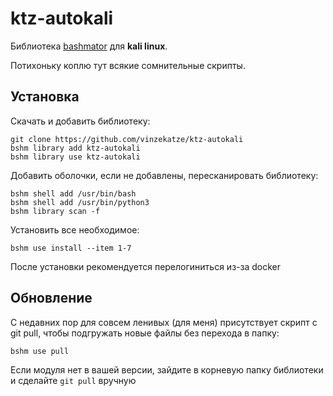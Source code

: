 # ktz-autokali

Библиотека [bashmator](https://github.com/vinzekatze/bashmator) для __kali linux__.

Потихоньку коплю тут всякие сомнительные скрипты.

## Установка

Скачать и добавить библиотеку:

```
git clone https://github.com/vinzekatze/ktz-autokali
bshm library add ktz-autokali
bshm library use ktz-autokali
```

Добавить оболочки, если не добавлены, пересканировать библиотеку:
```
bshm shell add /usr/bin/bash
bshm shell add /usr/bin/python3
bshm library scan -f
```

Установить все необходимое:

```
bshm use install --item 1-7
```
После установки рекомендуется перелогиниться из-за docker

## Обновление
С недавних пор для совсем ленивых (для меня) присутствует скрипт с git pull, чтобы подгружать новые файлы без перехода в папку:

```
bshm use pull
```
Если модуля нет в вашей версии, зайдите в корневую папку библиотеки и сделайте `git pull` вручную